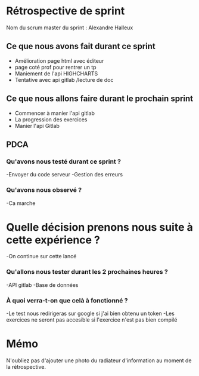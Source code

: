 # Rétrospective de sprint

Nom du scrum master du sprint : Alexandre Halleux

## Ce que nous avons fait durant ce sprint
- Amélioration page html avec éditeur 
- page coté prof pour rentrer un tp
- Maniement de l'api HIGHCHARTS
- Tentative avec  api gitlab /lecture de doc

## Ce que nous allons faire durant le prochain sprint
- Commencer à manier l'api gitlab
- La progression  des exercices 
- Manier l'api Gitlab

## PDCA 
### Qu'avons nous testé durant ce sprint ? 
-Envoyer du code serveur
-Gestion des erreurs 

### Qu'avons nous observé ? 
-Ca marche

# Quelle décision prenons nous suite à cette expérience ? 
-On continue sur cette lancé

### Qu'allons nous tester durant les 2 prochaines heures ? 
-API gitlab
-Base de données

### À quoi verra-t-on que celà à fonctionné ?
-Le test nous redirigeras sur google si j'ai bien obtenu un token
-Les exercices ne seront pas accesible si l'exercice n'est pas bien compilé

# Mémo
N'oubliez pas d'ajouter une photo du radiateur d'information au moment de la rétrospective.
